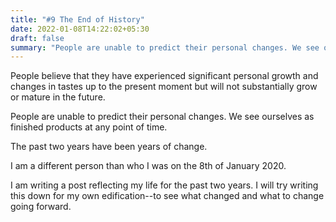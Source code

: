 ```yaml
---
title: "#9 The End of History"
date: 2022-01-08T14:22:02+05:30
draft: false
summary: "People are unable to predict their personal changes. We see ourselves as finished products at any point of time. Is that the end of history?"
---
```


People believe that they have experienced significant personal growth and changes in tastes up to the present moment but will not substantially grow or mature in the future.

People are unable to predict their personal changes. We see ourselves as finished products at any point of time.

The past two years have been years of change.

I am a different person than who I was on the 8th of January 2020.

I am writing a post reflecting my life for the past two years. I will try writing this down for my own edification--to see what changed and what to change going forward.
